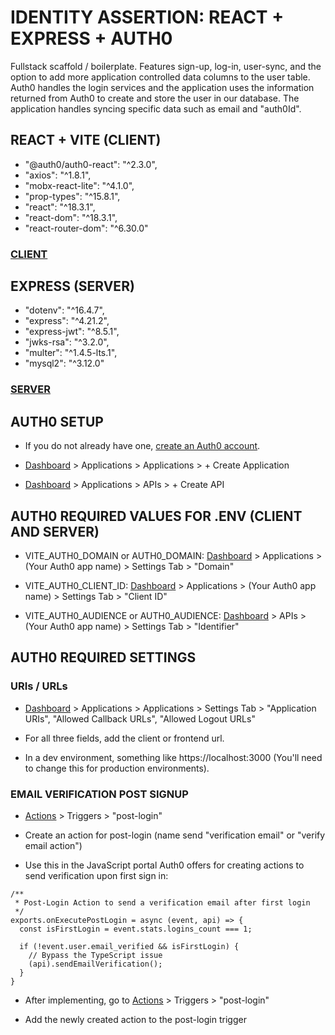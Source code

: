 # IDENTITY ASSERTION: REACT + EXPRESS + AUTH0

Fullstack scaffold / boilerplate. Features sign-up, log-in, user-sync, and the option to add more application controlled data columns to the user table. Auth0 handles the login services and the application uses the information returned from Auth0 to create and store the user in our database. The application handles syncing specific data such as email and "auth0Id".

## REACT + VITE (CLIENT)
  - "@auth0/auth0-react": "^2.3.0",
  - "axios": "^1.8.1",
  - "mobx-react-lite": "^4.1.0",
  - "prop-types": "^15.8.1",
  - "react": "^18.3.1",
  - "react-dom": "^18.3.1",
  - "react-router-dom": "^6.30.0"

### [CLIENT](https://github.com/havenfricke/Fullstack-Indentity-Vite-React-Express-Auth0/tree/main/Client)


## EXPRESS (SERVER)
  - "dotenv": "^16.4.7",
  - "express": "^4.21.2",
  - "express-jwt": "^8.5.1",
  - "jwks-rsa": "^3.2.0",
  - "multer": "^1.4.5-lts.1",
  - "mysql2": "^3.12.0"

### [SERVER](https://github.com/havenfricke/Fullstack-Indentity-Vite-React-Express-Auth0/tree/main/Server)

## AUTH0 SETUP

  - If you do not already have one, [create an Auth0 account](https://auth0.com/signup).

  - [Dashboard](https://manage.auth0.com/) > Applications > Applications > + Create Application

  - [Dashboard](https://manage.auth0.com/) > Applications > APIs > + Create API

## AUTH0 REQUIRED VALUES FOR .ENV (CLIENT AND SERVER)

- VITE_AUTH0_DOMAIN or AUTH0_DOMAIN: [Dashboard](https://manage.auth0.com/) > Applications > (Your Auth0 app name) > Settings Tab > "Domain"

- VITE_AUTH0_CLIENT_ID: [Dashboard](https://manage.auth0.com/) > Applications > (Your Auth0 app name) > Settings Tab > "Client ID"

- VITE_AUTH0_AUDIENCE or AUTH0_AUDIENCE: [Dashboard](https://manage.auth0.com/) > APIs > (Your Auth0 app name) > Settings Tab > "Identifier"

## AUTH0 REQUIRED SETTINGS

### URIs / URLs

- [Dashboard](https://manage.auth0.com/) > Applications > Applications > Settings Tab > "Application URIs", "Allowed Callback URLs", "Allowed Logout URLs"

- For all three fields, add the client or frontend url. 

- In a dev environment, something like https://localhost:3000 (You'll need to change this for production environments).

### EMAIL VERIFICATION POST SIGNUP

- [Actions](https://manage.auth0.com/dashboard/us/dev-g1go98bp/actions/triggers) > Triggers > "post-login"

- Create an action for post-login (name send "verification email" or "verify email action")

- Use this in the JavaScript portal Auth0 offers for creating actions to send verification upon first sign in:

```
/**
 * Post-Login Action to send a verification email after first login
 */
exports.onExecutePostLogin = async (event, api) => {
  const isFirstLogin = event.stats.logins_count === 1;

  if (!event.user.email_verified && isFirstLogin) {
    // Bypass the TypeScript issue
    (api).sendEmailVerification();
  }
}
```
- After implementing, go to [Actions](https://manage.auth0.com/dashboard/us/dev-g1go98bp/actions/triggers) > Triggers > "post-login"

- Add the newly created action to the post-login trigger